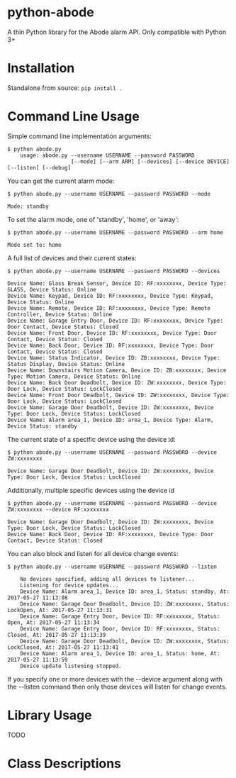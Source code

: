 python-abode
=================
A thin Python library for the Abode alarm API.
Only compatible with Python 3+

Installation
=================
Standalone from source:
``pip install .``

Command Line Usage
=================
Simple command line implementation arguments:

    $ python abode.py
        usage: abode.py --username USERNAME --password PASSWORD
                        [--mode] [--arm ARM] [--devices] [--device DEVICE] [--listen] [--debug]
                        
You can get the current alarm mode:

    $ python abode.py --username USERNAME --password PASSWORD --mode
    
    Mode: standby
    
To set the alarm mode, one of 'standby', 'home', or 'away':

    $ python abode.py --username USERNAME --password PASSWORD --arm home
    
    Mode set to: home

A full list of devices and their current states:

    $ python abode.py --username USERNAME --password PASSWORD --devices
    
    Device Name: Glass Break Sensor, Device ID: RF:xxxxxxxx, Device Type: GLASS, Device Status: Online
    Device Name: Keypad, Device ID: RF:xxxxxxxx, Device Type: Keypad, Device Status: Online
    Device Name: Remote, Device ID: RF:xxxxxxxx, Device Type: Remote Controller, Device Status: Online
    Device Name: Garage Entry Door, Device ID: RF:xxxxxxxx, Device Type: Door Contact, Device Status: Closed
    Device Name: Front Door, Device ID: RF:xxxxxxxx, Device Type: Door Contact, Device Status: Closed
    Device Name: Back Door, Device ID: RF:xxxxxxxx, Device Type: Door Contact, Device Status: Closed
    Device Name: Status Indicator, Device ID: ZB:xxxxxxxx, Device Type: Status Display, Device Status: Online
    Device Name: Downstairs Motion Camera, Device ID: ZB:xxxxxxxx, Device Type: Motion Camera, Device Status: Online
    Device Name: Back Door Deadbolt, Device ID: ZW:xxxxxxxx, Device Type: Door Lock, Device Status: LockClosed
    Device Name: Front Door Deadbolt, Device ID: ZW:xxxxxxxx, Device Type: Door Lock, Device Status: LockClosed
    Device Name: Garage Door Deadbolt, Device ID: ZW:xxxxxxxx, Device Type: Door Lock, Device Status: LockClosed
    Device Name: Alarm area_1, Device ID: area_1, Device Type: Alarm, Device Status: standby

The current state of a specific device using the device id:

    $ python abode.py --username USERNAME --password PASSWORD --device ZW:xxxxxxxx
    
    Device Name: Garage Door Deadbolt, Device ID: ZW:xxxxxxxx, Device Type: Door Lock, Device Status: LockClosed

Additionally, multiple specific devices using the device id
    
    $ python abode.py --username USERNAME --password PASSWORD --device ZW:xxxxxxxx --device RF:xxxxxxxx
    
    Device Name: Garage Door Deadbolt, Device ID: ZW:xxxxxxxx, Device Type: Door Lock, Device Status: LockClosed
    Device Name: Back Door, Device ID: RF:xxxxxxxx, Device Type: Door Contact, Device Status: Closed
   
You can also block and listen for all device change events:

    $ python abode.py --username USERNAME --password PASSWORD --listen
    
        No devices specified, adding all devices to listener...
        Listening for device updates...
        Device Name: Alarm area_1, Device ID: area_1, Status: standby, At: 2017-05-27 11:13:08
        Device Name: Garage Door Deadbolt, Device ID: ZW:xxxxxxxx, Status: LockOpen, At: 2017-05-27 11:13:31
        Device Name: Garage Entry Door, Device ID: RF:xxxxxxxx, Status: Open, At: 2017-05-27 11:13:34
        Device Name: Garage Entry Door, Device ID: RF:xxxxxxxx, Status: Closed, At: 2017-05-27 11:13:39
        Device Name: Garage Door Deadbolt, Device ID: ZW:xxxxxxxx, Status: LockClosed, At: 2017-05-27 11:13:41
        Device Name: Alarm area_1, Device ID: area_1, Status: home, At: 2017-05-27 11:13:59
        Device update listening stopped.
        
If you specify one or more devices with the --device argument along with the --listen command then only those devices will listen for change events.

Library Usage
=================
TODO

Class Descriptions
=================